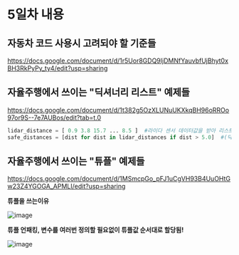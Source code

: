 # 5일차 내용 
## 자동차 코드 사용시 고려되야 할 기준들
https://docs.google.com/document/d/1r5Uor8GDQ9IjDMNfYauvbfUjBhyt0xBH3RkPyPy_ty4/edit?usp=sharing

## 자율주행에서 쓰이는 "딕셔너리 리스트" 예제들
https://docs.google.com/document/d/1t382g5OzXLUNuUKXkqBH96oRROo97or9S--7e7AUBos/edit?tab=t.0

```python
lidar_distance = [ 0.9 3.8 15.7 ... 8.5 ]  #라이다 센서 데이터값을 받아 리스트로 정리해두었다. 
safe_distances = [dist for dist in lidar_distances if dist > 5.0]  #(딕셔너리 + for문)으로, 특정 거리 이하이면 장애물과 가까운 것으로 판단하는 코드들이 중요하다
```

## 자율주행에서 쓰이는 "튜플" 예제들
https://docs.google.com/document/d/1MSmcpGo_pFJ1uCgVH93B4UuOHtGw23Z4YGOGA_APMLI/edit?usp=sharing

**튜플을 쓰는이유**

![image](https://github.com/user-attachments/assets/d39c7ade-f921-472d-9575-867a755c4113)

**튜플 언패킹, 변수를 여러번 정의할 필요없이 튜플값 순서대로 할당됨!**

![image](https://github.com/user-attachments/assets/542cc0ec-9a1e-4a68-9a4a-9542609b31f9)
